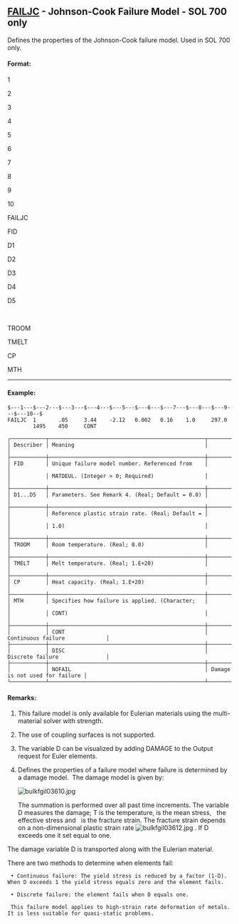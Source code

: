 ## [FAILJC](https://help.hexagonmi.com/bundle/MSC_Nastran_2022.4/page/Nastran_Combined_Book/qrg/bulkfgil/TOC.FAILJC.xhtml) - Johnson-Cook Failure Model - SOL 700 only

Defines the properties of the Johnson-Cook failure model. Used in SOL 700 only.

#### Format:

1

2

3

4

5

6

7

8

9

10

FAILJC

FID

D1

D2

D3

D4

D5

 

TROOM

TMELT

CP

MTH

--------------------

#### Example:

```nastran
$---1---$---2---$---3---$---4---$---5---$---6---$---7---$---8---$---9---$---10--$
FAILJC  1       .05     3.44    -2.12   0.002   0.16    1.0     297.0           
        1495    450     CONT                                                    
```
```text
┌───────────┬─────────────────────────────────────────────────┬────────────────────────────────┐
│ Describer │ Meaning                                         │                                │
├───────────┼─────────────────────────────────────────────────┼────────────────────────────────┤
│ FID       │ Unique failure model number. Referenced from    │                                │
│           │ MATDEUL. (Integer > 0; Required)                │                                │
├───────────┼─────────────────────────────────────────────────┼────────────────────────────────┤
│ D1...D5   │ Parameters. See Remark 4. (Real; Default = 0.0) │                                │
├───────────┼─────────────────────────────────────────────────┼────────────────────────────────┤
│           │ Reference plastic strain rate. (Real; Default = │                                │
│           │ 1.0)                                            │                                │
├───────────┼─────────────────────────────────────────────────┼────────────────────────────────┤
│ TROOM     │ Room temperature. (Real; 0.0)                   │                                │
├───────────┼─────────────────────────────────────────────────┼────────────────────────────────┤
│ TMELT     │ Melt temperature. (Real; 1.E+20)                │                                │
├───────────┼─────────────────────────────────────────────────┼────────────────────────────────┤
│ CP        │ Heat capacity. (Real; 1.E+20)                   │                                │
├───────────┼─────────────────────────────────────────────────┼────────────────────────────────┤
│ MTH       │ Specifies how failure is applied. (Character;   │                                │
│           │ CONT)                                           │                                │
├───────────┼─────────────────────────────────────────────────┼────────────────────────────────┤
│           │ CONT                                            │ Continuous failure             │
├───────────┼─────────────────────────────────────────────────┼────────────────────────────────┤
│           │ DISC                                            │ Discrete failure               │
├───────────┼─────────────────────────────────────────────────┼────────────────────────────────┤
│           │ NOFAIL                                          │ Damage is not used for failure │
└───────────┴─────────────────────────────────────────────────┴────────────────────────────────┘
```
#### Remarks:

1. This failure model is only available for Eulerian materials using the multi-material solver with strength.

2. The use of coupling surfaces is not supported.

3. The variable D can be visualized by adding DAMAGE to the Output request for Euler elements.

4. Defines the properties of a failure model where failure is determined by a damage model.  The damage model is given by:

     ![bulkfgil03610.jpg](https://help-be.hexagonmi.com/bundle/MSC_Nastran_2022.4/page/Nastran_Combined_Book/qrg/bulkfgil/../../../assets/bulkfgil03610.jpg?_LANG=enus)  

     The summation is performed over all past time increments. The variable D measures the damage; T is the temperature, is the mean stress,   the effective stress and   is the fracture strain. The fracture strain depends on a non-dimensional plastic strain rate  ![bulkfgil03612.jpg](https://help-be.hexagonmi.com/bundle/MSC_Nastran_2022.4/page/Nastran_Combined_Book/qrg/bulkfgil/../../../assets/bulkfgil03612.jpg?_LANG=enus) . If D exceeds one it set equal to one. 
 
 
The damage variable D is transported along with the Eulerian material. 
 
 
There are two methods to determine when elements fail:

     • Continuous failure: The yield stress is reduced by a factor (1-D). When D exceeds 1 the yield stress equals zero and the element fails.

     • Discrete failure: the element fails when D equals one.

     This failure model applies to high-strain rate deformation of metals. It is less suitable for quasi-static problems.

